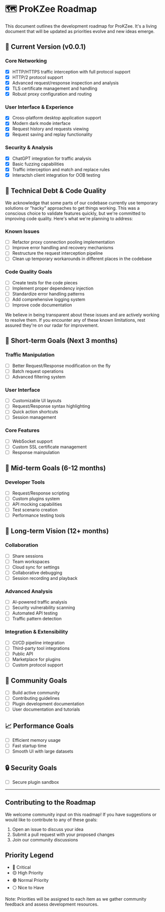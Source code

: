# 🗺 ProKZee Roadmap

This document outlines the development roadmap for ProKZee. It's a living document that will be updated as priorities evolve and new ideas emerge.

## 🎯 Current Version (v0.0.1)

### Core Networking
- [x] HTTP/HTTPS traffic interception with full protocol support
- [x] HTTP/2 protocol support
- [x] Advanced request/response inspection and analysis
- [x] TLS certificate management and handling
- [x] Robust proxy configuration and routing

### User Interface & Experience
- [x] Cross-platform desktop application support
- [x] Modern dark mode interface
- [x] Request history and requests viewing
- [x] Request saving and replay functionality

### Security & Analysis
- [x] ChatGPT integration for traffic analysis
- [x] Basic fuzzing capabilities
- [x] Traffic interception and match and replace rules
- [x] Interactsh client integration for OOB testing

## 🔧 Technical Debt & Code Quality

We acknowledge that some parts of our codebase currently use temporary solutions or "hacky" approaches to get things working. This was a conscious choice to validate features quickly, but we're committed to improving code quality. Here's what we're planning to address:

### Known Issues
- [ ] Refactor proxy connection pooling implementation
- [ ] Improve error handling and recovery mechanisms
- [ ] Restructure the request interception pipeline
- [ ] Clean up temporary workarounds in different places in the codebase 

### Code Quality Goals
- [ ] Create tests for the code pieces
- [ ] Implement proper dependency injection
- [ ] Standardize error handling patterns
- [ ] Add comprehensive logging system
- [ ] Improve code documentation

We believe in being transparent about these issues and are actively working to resolve them. If you encounter any of these known limitations, rest assured they're on our radar for improvement.

## 🚀 Short-term Goals (Next 3 months)

### Traffic Manipulation
- [ ] Better Request/Response modification on the fly
- [ ] Batch request operations
- [ ] Advanced filtering system

### User Interface
- [ ] Customizable UI layouts
- [ ] Request/Response syntax highlighting
- [ ] Quick action shortcuts
- [ ] Session management

### Core Features
- [ ] WebSocket support
- [ ] Custom SSL certificate management
- [ ] Response mainpulation 

## 🌟 Mid-term Goals (6-12 months)

### Developer Tools
- [ ] Request/Response scripting
- [ ] Custom plugins system
- [ ] API mocking capabilities
- [ ] Test scenario creation
- [ ] Performance testing tools

## 🎯 Long-term Vision (12+ months)

### Collaboration
- [ ] Share sessions
- [ ] Team workspaces
- [ ] Cloud sync for settings
- [ ] Collaborative debugging
- [ ] Session recording and playback

### Advanced Analysis
- [ ] AI-powered traffic analysis
- [ ] Security vulnerability scanning
- [ ] Automated API testing
- [ ] Traffic pattern detection

### Integration & Extensibility
- [ ] CI/CD pipeline integration
- [ ] Third-party tool integrations
- [ ] Public API
- [ ] Marketplace for plugins
- [ ] Custom protocol support

## 🤝 Community Goals

- [ ] Build active community
- [ ] Contributing guidelines
- [ ] Plugin development documentation
- [ ] User documentation and tutorials

## 📈 Performance Goals

- [ ] Efficient memory usage
- [ ] Fast startup time
- [ ] Smooth UI with large datasets

## 🔒 Security Goals

- [ ] Secure plugin sandbox

---

## Contributing to the Roadmap

We welcome community input on this roadmap! If you have suggestions or would like to contribute to any of these goals:

1. Open an issue to discuss your idea
2. Submit a pull request with your proposed changes
3. Join our community discussions

## Priority Legend

- 🔴 Critical
- 🟡 High Priority
- 🟢 Normal Priority
- ⚪ Nice to Have

Note: Priorities will be assigned to each item as we gather community feedback and assess development resources. 